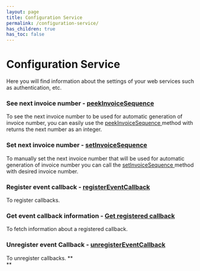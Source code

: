 ```yaml
---
layout: page
title: Configuration Service
permalink: /configuration-service/
has_children: true
has_toc: false
---
```


# Configuration Service 

Here you will find information about the settings of your web services
such as authentication, etc.
### See next invoice number - [peekInvoiceSequence](peek-invoice-sequence)
To see the next invoice number to be used for automatic generation of
invoice number, you can easily use the
[peekInvoiceSequence ](peek-invoice-sequence)method with
returns the next number as an integer.
### Set next invoice number - [setInvoiceSequence](set-invoice-sequence)
To manually set the next invoice number that will be used for automatic
generation of invoice number you can call
the [setInvoiceSequence ](set-invoice-sequence)method with
desired invoice number.
### Register event callback - [registerEventCallback](register-event-callback)
To register callbacks.
### Get event callback information - [Get registered callback](get-registered-callback)
To fetch information about a registered callback.
### Unregister event Callback - [unregisterEventCallback](unregister-event-callback)
To unregister callbacks.
**  
**

